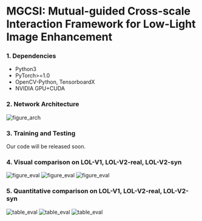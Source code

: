 # MGCSI: Mutual-guided Cross-scale Interaction  Framework for Low-Light Image Enhancement

### 1. Dependencies
* Python3
* PyTorch>=1.0
* OpenCV-Python, TensorboardX
* NVIDIA GPU+CUDA

### 2. Network Architecture
![figure_arch](https://github.com/caoluyang0830/MSDI/blob/main/fig//framework.png)


### 3. Training and Testing
 Our code will be released soon.

### 4. Visual comparison on LOL-V1, LOL-V2-real, LOL-V2-syn
![figure_eval](https://github.com/caoluyang0830/MSDI/blob/main/fig//LOLv1.png)
![figure_eval](https://github.com/caoluyang0830/MSDI/blob/main/fig//LOLv2real.png)
![figure_eval](https://github.com/caoluyang0830/MSDI/blob/main/fig//LOLv2sys.png)

### 5. Quantitative comparison on LOL-V1, LOL-V2-real, LOL-V2-syn
![table_eval](https://github.com/caoluyang0830/MSDI/blob/main/fig/LOL_v1_result.png)
![table_eval](https://github.com/caoluyang0830/MSDI/blob/main/fig/LOLv2real_result.png)
![table_eval](hhttps://github.com/caoluyang0830/MSDI/blob/main/fig/LOLv2sys_result.png)


